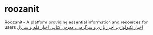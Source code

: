 # roozanit
Roozanit - A platform providing essential information and resources for users
[اخبار تکنولوژی، اخبار بازی و سرگرمی، معرفی کتاب، اخبار فلم و سریال](https://roozanit.ir)
